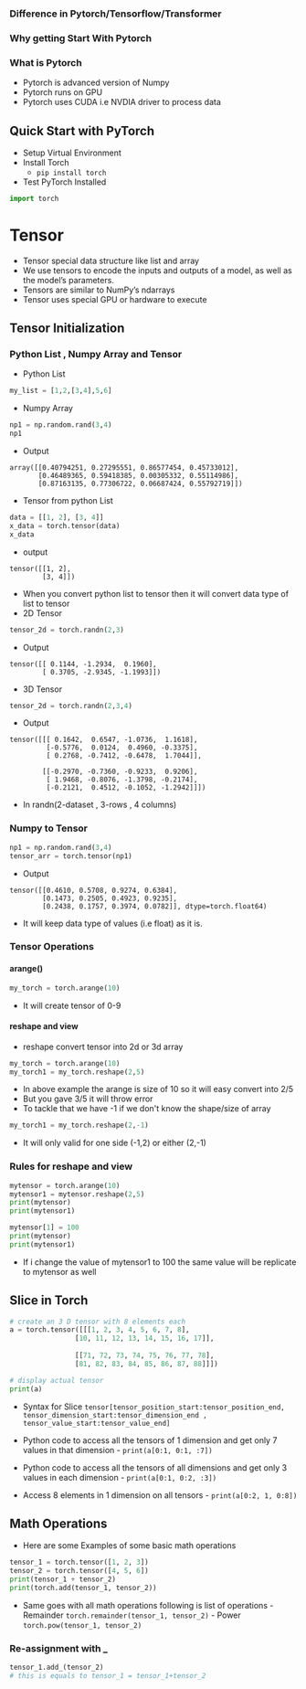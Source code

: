 ### Difference in Pytorch/Tensorflow/Transformer
### Why getting Start With Pytorch 
### What is Pytorch  
- Pytorch is advanced version of Numpy
- Pytorch runs on GPU 
- Pytorch uses CUDA i.e NVDIA driver to process data 

## Quick Start with PyTorch
- Setup Virtual Environment
- Install Torch 
    - `pip install torch`
- Test PyTorch Installed 
```py
import torch
```

# Tensor
- Tensor special data structure like list and array
- We use tensors to encode the inputs and outputs of a model, as well as the model’s parameters. 
- Tensors are similar to NumPy’s ndarrays
- Tensor uses special GPU or hardware to execute

## Tensor Initialization
### Python List , Numpy Array and Tensor
- Python List
```py
my_list = [1,2,[3,4],5,6]
```
- Numpy Array
```py
np1 = np.random.rand(3,4)
np1
```
- Output
```
array([[0.40794251, 0.27295551, 0.86577454, 0.45733012],
       [0.46489365, 0.59418385, 0.00305332, 0.55114986],
       [0.87163135, 0.77306722, 0.06687424, 0.55792719]])
```
- Tensor from python List
```py
data = [[1, 2], [3, 4]]
x_data = torch.tensor(data)
x_data
```
- output
```
tensor([[1, 2],
        [3, 4]])
```

- When you convert python list to tensor then it will convert data type of list to tensor
- 2D Tensor
```py
tensor_2d = torch.randn(2,3)
```
- Output 
```
tensor([[ 0.1144, -1.2934,  0.1960],
        [ 0.3705, -2.9345, -1.1993]])
```
- 3D Tensor 
```python 
tensor_2d = torch.randn(2,3,4)
```
- Output 
```
tensor([[[ 0.1642,  0.6547, -1.0736,  1.1618],
         [-0.5776,  0.0124,  0.4960, -0.3375],
         [ 0.2768, -0.7412, -0.6478,  1.7044]],

        [[-0.2970, -0.7360, -0.9233,  0.9206],
         [ 1.9468, -0.8076, -1.3798, -0.2174],
         [-0.2121,  0.4512, -0.1052, -1.2942]]])
```

- In randn(2-dataset , 3-rows , 4 columns)

### Numpy to Tensor 

```py
np1 = np.random.rand(3,4)
tensor_arr = torch.tensor(np1)
```
- Output 
```
tensor([[0.4610, 0.5708, 0.9274, 0.6384],
        [0.1473, 0.2505, 0.4923, 0.9235],
        [0.2438, 0.1757, 0.3974, 0.0782]], dtype=torch.float64)
```
- It will keep data type of values (i.e float) as it is.

### Tensor Operations 
#### arange()
```py
my_torch = torch.arange(10)
```
- It will create tensor of 0-9

#### reshape and view 
- reshape convert tensor into 2d or 3d array 
```py
my_torch = torch.arange(10)
my_torch1 = my_torch.reshape(2,5)
```
- In above example the arange is size of 10 so it will easy convert into 2/5
- But you gave 3/5 it will throw error 
- To tackle that we have -1 if we don't know the shape/size of array 
```py
my_torch1 = my_torch.reshape(2,-1)
```
- It will only valid for one side (-1,2) or either (2,-1)

### Rules for reshape and view
```py
mytensor = torch.arange(10)
mytensor1 = mytensor.reshape(2,5)
print(mytensor)
print(mytensor1)

mytensor[1] = 100
print(mytensor)
print(mytensor1)
```

- If i change the value of mytensor1 to 100 the same value will be replicate to mytensor as well

## Slice in Torch 

```py
# create an 3 D tensor with 8 elements each 
a = torch.tensor([[[1, 2, 3, 4, 5, 6, 7, 8], 
				[10, 11, 12, 13, 14, 15, 16, 17]], 
					
				[[71, 72, 73, 74, 75, 76, 77, 78], 
				[81, 82, 83, 84, 85, 86, 87, 88]]]) 

# display actual tensor 
print(a) 
```
- Syntax for Slice 
`tensor[tensor_position_start:tensor_position_end, tensor_dimension_start:tensor_dimension_end , tensor_value_start:tensor_value_end]`

- Python code to access all the tensors of 1 dimension and get only 7 values in that dimension
        - `print(a[0:1, 0:1, :7]) `
-  Python code to access all the tensors of all dimensions and get only 3 values in each dimension
        - `print(a[0:1, 0:2, :3])`
- Access 8 elements in 1 dimension on all tensors
        - `print(a[0:2, 1, 0:8]) `

## Math Operations 
- Here are some Examples of some basic math operations
```py
tensor_1 = torch.tensor([1, 2, 3])
tensor_2 = torch.tensor([4, 5, 6])
print(tensor_1 + tensor_2)
print(torch.add(tensor_1, tensor_2))
```
- Same goes with all math operations following is list of operations
        - Remainder `torch.remainder(tensor_1, tensor_2)`
        - Power `torch.pow(tensor_1, tensor_2)`
### Re-assignment with _  
```py
tensor_1.add_(tensor_2)
# this is equals to tensor_1 = tensor_1+tensor_2
```